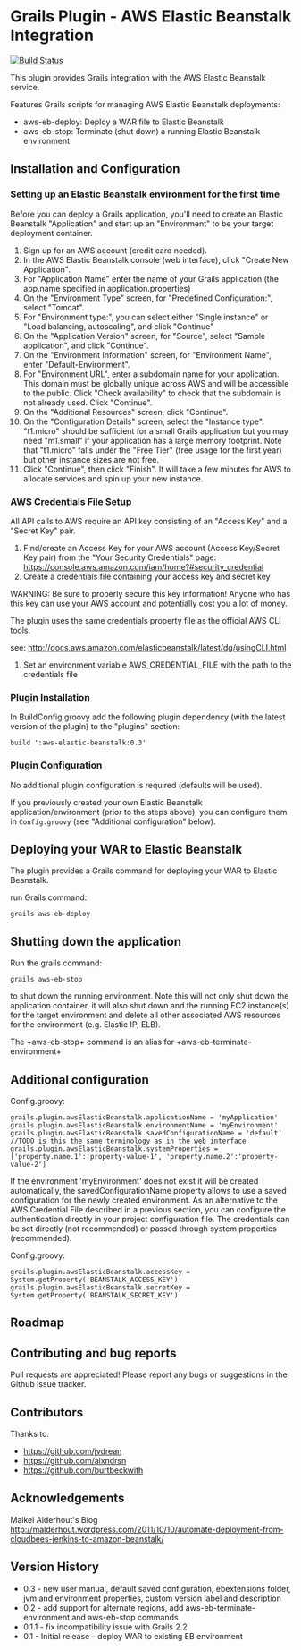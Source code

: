 # Grails Plugin - AWS Elastic Beanstalk Integration

[![Build Status](https://travis-ci.org/kenliu/grails-elastic-beanstalk.png)](https://travis-ci.org/kenliu/grails-elastic-beanstalk)

This plugin provides Grails integration with the AWS Elastic Beanstalk service.

Features Grails scripts for managing AWS Elastic Beanstalk deployments:
- aws-eb-deploy: Deploy a WAR file to Elastic Beanstalk
- aws-eb-stop: Terminate (shut down) a running Elastic Beanstalk environment

## Installation and Configuration

### Setting up an Elastic Beanstalk environment for the first time

Before you can deploy a Grails application, you'll need to create an Elastic Beanstalk "Application" and start up an "Environment" to be your target deployment container.

1. Sign up for an AWS account (credit card needed).
1. In the AWS Elastic Beanstalk console (web interface), click "Create New Application".
1. For "Application Name" enter the name of your Grails application (the app.name specified in application.properties)
1. On the "Environment Type" screen, for "Predefined Configuration:", select "Tomcat".
1. For "Environment type:", you can select either "Single instance" or "Load balancing, autoscaling", and click "Continue"
1. On the "Application Version" screen, for "Source", select "Sample application", and click "Continue".
1. On the "Environment Information" screen, for "Environment Name", enter "Default-Environment".
1. For "Environment URL", enter a subdomain name for your application. This domain must be globally unique across AWS and will be accessible to the public. Click "Check availability" to check that the subdomain is not already used. Click "Continue".
1. On the "Additional Resources" screen, click "Continue".
1. On the "Configuration Details" screen, select the "Instance type". "t1.micro" should be sufficient for a small Grails application but you may need "m1.small" if your application has a large memory footprint. Note that "t1.micro" falls under the "Free Tier" (free usage for the first year) but other instance sizes are not free.
1. Click "Continue", then click "Finish". It will take a few minutes for AWS to allocate services and spin up your new instance.

### AWS Credentials File Setup
All API calls to AWS require an API key consisting of an "Access Key" and a "Secret Key" pair.

1. Find/create an Access Key for your AWS account (Access Key/Secret Key pair) from the "Your Security Credentials" page: https://console.aws.amazon.com/iam/home?#security_credential
1. Create a credentials file containing your access key and secret key

WARNING: Be sure to properly secure this key information! Anyone who has this key can use your AWS account and potentially cost you a lot of money.

The plugin uses the same credentials property file as the official AWS CLI tools.

see: http://docs.aws.amazon.com/elasticbeanstalk/latest/dg/usingCLI.html

1. Set an environment variable AWS_CREDENTIAL_FILE with the path to the credentials file

### Plugin Installation

In BuildConfig.groovy add the following plugin dependency (with the latest version of the plugin) to the "plugins" section:

    build ':aws-elastic-beanstalk:0.3'

### Plugin Configuration

No additional plugin configuration is required (defaults will be used).

If you previously created your own Elastic Beanstalk application/environment (prior to the steps above), you can configure them in `Config.groovy` (see "Additional configuration" below).

## Deploying your WAR to Elastic Beanstalk

The plugin provides a Grails command for deploying your WAR to Elastic Beanstalk.

run Grails command:

    grails aws-eb-deploy

<!--## Configuring a Grails app to run on Elastic Beanstalk

Grails 
-->

## Shutting down the application

Run the grails command:

    grails aws-eb-stop

to shut down the running environment. Note this will not only shut down the application container, it will also shut down and the running EC2 instance(s) for the target environment and delete all other associated AWS resources for the environment (e.g. Elastic IP, ELB).

The +aws-eb-stop+ command is an alias for +aws-eb-terminate-environment+

## Additional configuration

Config.groovy:

    grails.plugin.awsElasticBeanstalk.applicationName = 'myApplication'
    grails.plugin.awsElasticBeanstalk.environmentName = 'myEnvironment'
    grails.plugin.awsElasticBeanstalk.savedConfigurationName = 'default' //TODO is this the same terminology as in the web interface
    grails.plugin.awsElasticBeanstalk.systemProperties = ['property.name.1':'property-value-1', 'property.name.2':'property-value-2']

If the environment 'myEnvironment' does not exist it will be created automatically, the savedConfigurationName property allows to use a saved configuration for the newly created environment.
As an alternative to the AWS Credential File described in a previous section, you can configure the authentication directly in your project configuration file. The credentials can be set directly (not recommended) or passed through system properties (recommended).

Config.groovy:

    grails.plugin.awsElasticBeanstalk.accessKey = System.getProperty('BEANSTALK_ACCESS_KEY')
    grails.plugin.awsElasticBeanstalk.secretKey = System.getProperty('BEANSTALK_SECRET_KEY')

## Roadmap


## Contributing and bug reports

Pull requests are appreciated! Please report any bugs or suggestions in the Github issue tracker.

## Contributors

Thanks to:
* https://github.com/jvdrean
* https://github.com/alxndrsn
* https://github.com/burtbeckwith

## Acknowledgements
Maikel Alderhout's Blog http://malderhout.wordpress.com/2011/10/10/automate-deployment-from-cloudbees-jenkins-to-amazon-beanstalk/

## Version History
* 0.3 - new user manual, default saved configuration, ebextensions folder, jvm and environment properties, custom version label and description
* 0.2 - add support for alternate regions, add aws-eb-terminate-environment and aws-eb-stop commands
* 0.1.1 - fix incompatibility issue with Grails 2.2
* 0.1 - Initial release - deploy WAR to existing EB environment
